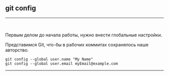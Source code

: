 ## git config
---
<br>

Первым делом до начала работы, нужно внести глобальные настройки.

Представимся Git, что-бы в рабочих коммитах сохранялось наше авторство.

```bash=
git config --global user.name "My Name"
git config --global user.email myEmail@example.com
```
---

